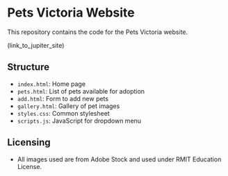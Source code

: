 # Pets Victoria Website
This repository contains the code for the Pets Victoria website.

(link_to_jupiter_site)

## Structure
- `index.html`: Home page
- `pets.html`: List of pets available for adoption
- `add.html`: Form to add new pets
- `gallery.html`: Gallery of pet images
- `styles.css`: Common stylesheet
- `scripts.js`: JavaScript for dropdown menu

## Licensing
- All images used are from Adobe Stock and used under RMIT Education License.
